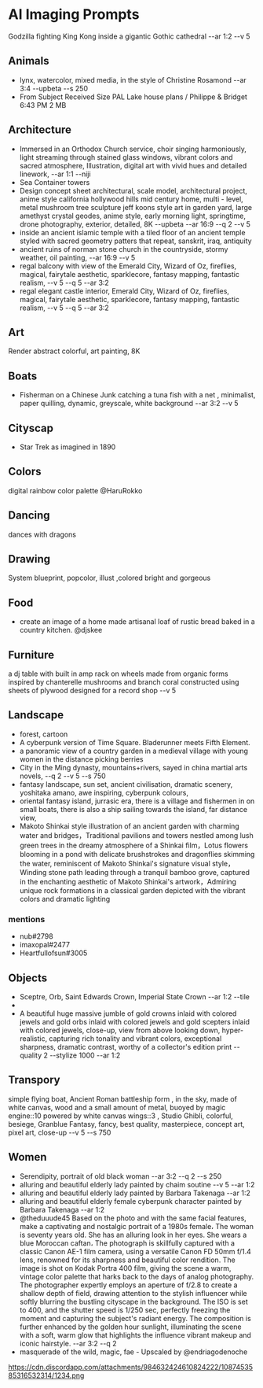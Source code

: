# AI Imaging Prompts

Godzilla fighting King Kong inside a gigantic Gothic cathedral --ar 1:2 --v 5
## Animals

*  lynx, watercolor, mixed media, in the style of Christine Rosamond --ar 3:4 --upbeta --s 250
* From	Subject	Received	Size
PAL	Lake house plans / Philippe & Bridget	6:43 PM	2 MB

## Architecture

* Immersed in an Orthodox Church service, choir singing harmoniously, light streaming through stained glass windows, vibrant colors and sacred atmosphere, Illustration, digital art with vivid hues and detailed linework, --ar 1:1 --niji
* Sea Container towers
* Design concept sheet architectural, scale model, architectural project, anime style california hollywood hills mid century home, multi - level, metal mushroom tree sculpture jeff koons style art in garden yard, large amethyst crystal geodes, anime style, early morning light, springtime, drone photography, exterior, detailed, 8K --upbeta --ar 16:9 --q 2 --v 5
* inside an ancient islamic temple with a tiled floor of an ancient temple styled with sacred geometry patters that repeat, sanskrit, iraq, antiquity
* ancient ruins of norman stone church in the countryside, stormy weather, oil painting, --ar 16:9 --v 5
* regal balcony with view of the Emerald City, Wizard of Oz, fireflies, magical, fairytale aesthetic, sparklecore, fantasy mapping, fantastic realism, --v 5 --q 5 --ar 3:2
* regal elegant castle interior, Emerald City, Wizard of Oz, fireflies, magical, fairytale aesthetic, sparklecore, fantasy mapping, fantastic realism, --v 5 --q 5 --ar 3:2

## Art

Render abstract colorful, art painting, 8K

## Boats

* Fisherman on a Chinese Junk catching a tuna fish with a net , minimalist, paper quilling, dynamic, greyscale, white background --ar 3:2 --v 5

## Cityscap

* Star Trek as imagined in 1890

## Colors

digital rainbow color palette  @HaruRokko

## Dancing

dances with dragons

## Drawing

System blueprint, popcolor, illust ,colored bright and gorgeous

## Food

* create an image of a home made artisanal loaf of rustic bread baked in a country kitchen. @djskee

## Furniture

a dj table with built in amp rack on wheels made from organic forms inspired by chanterelle mushrooms and branch coral constructed using sheets of plywood designed for a record shop --v 5

## Landscape

* forest, cartoon
* A cyberpunk version of Time Square. Bladerunner meets Fifth Element.
* a panoramic view of a country garden in a medieval village with young women in the distance picking berries
* City in the Ming dynasty, mountains+rivers, sayed in china martial arts novels, --q 2 --v 5 --s 750
* fantasy landscape, sun set, ancient civilisation, dramatic scenery, yoshitaka amano, awe inspiring, cyberpunk colours,
* oriental fantasy island, jurrasic era, there is a village and fishermen in on small boats, there is also a ship sailing towards the island, far distance view,
* Makoto Shinkai style illustration of an ancient garden with charming water and bridges，Traditional pavilions and towers nestled among lush green trees in the dreamy atmosphere of a Shinkai film，Lotus flowers blooming in a pond with delicate brushstrokes and dragonflies skimming the water, reminiscent of Makoto Shinkai's signature visual style，Winding stone path leading through a tranquil bamboo grove, captured in the enchanting aesthetic of Makoto Shinkai's artwork，Admiring unique rock formations in a classical garden depicted with the vibrant colors and dramatic lighting

### mentions

* nub#2798
* imaxopal#2477
* Heartfullofsun#3005



## Objects

* Sceptre, Orb, Saint Edwards Crown, Imperial State Crown --ar 1:2 --tile
*
* A beautiful huge massive jumble of gold crowns inlaid with colored jewels and gold orbs inlaid with colored jewels and gold scepters inlaid with colored jewels, close-up, view from above looking down, hyper-realistic, capturing rich tonality and vibrant colors, exceptional sharpness, dramatic contrast, worthy of a collector's edition print --quality 2 --stylize 1000 --ar 1:2

## Transpory

simple flying boat, Ancient Roman battleship form , in the sky, made of white canvas, wood and a small amount of metal, buoyed by magic engine::10 powered by white canvas wings::3 , Studio Ghibli, colorful, besiege, Granblue Fantasy, fancy, best quality, masterpiece, concept art, pixel art, close-up --v 5 --s 750

## Women

* Serendipity, portrait of old black woman --ar 3:2 --q 2 --s 250
* alluring and beautiful elderly lady painted by chaim soutine --v 5 --ar 1:2
* alluring and beautiful elderly lady painted by Barbara Takenaga --ar 1:2
* alluring and beautiful elderly female cyberpunk character painted by Barbara Takenaga --ar 1:2
*  @theduuude45 Based on the photo and with the same facial features, make a captivating and nostalgic portrait of a 1980s female، The woman is seventy years old. She has an alluring look in her eyes. She wears a blue Moroccan caftan، The photograph is skillfully captured with a classic Canon AE-1 film camera, using a versatile Canon FD 50mm f/1.4 lens, renowned for its sharpness and beautiful color rendition. The image is shot on Kodak Portra 400 film, giving the scene a warm, vintage color palette that harks back to the days of analog photography. The photographer expertly employs an aperture of f/2.8 to create a shallow depth of field, drawing attention to the stylish influencer while softly blurring the bustling cityscape in the background. The ISO is set to 400, and the shutter speed is 1/250 sec, perfectly freezing the moment and capturing the subject's radiant energy. The composition is further enhanced by the golden hour sunlight, illuminating the scene with a soft, warm glow that highlights the influence vibrant makeup and iconic hairstyle. --ar 3:2 --q 2
* masquerade of the wild, magic, fae - Upscaled by @endriagodenoche

https://cdn.discordapp.com/attachments/984632424610824222/1087453585316532314/1234.png

